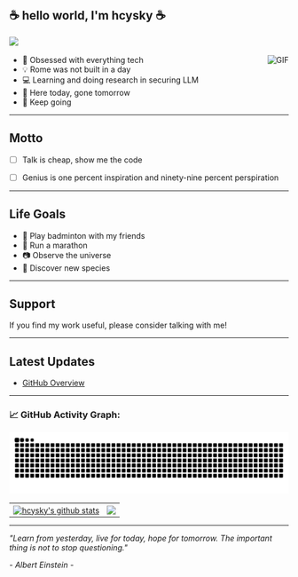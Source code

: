 ## :coffee: hello world, I'm hcysky :coffee:


<!-- <a href="https://github.com/antonkomarev/github-profile-views-counter">
    <img src="https://komarev.com/ghpvc/?username=hcysky&style=for-the-badge">
</a> -->

![](https://komarev.com/ghpvc/?username=hcysky&color=blue)
<!-- Referecne: https://github.com/antonkomarev/github-profile-views-counter?tab=readme-ov-file -->


<img align="right" alt="GIF" src="https://media.giphy.com/media/vzO0Vc8b2VBLi/giphy.gif" />



- :robot: Obsessed with everything tech
- :bulb: Rome was not built in a day
- 💻 Learning and doing research in securing LLM
- :memo: Here today, gone tomorrow
- :100: Keep going

---
## Motto

- [ ] Talk is cheap, show me the code
- [ ] Genius is one percent inspiration and ninety-nine percent perspiration


---
## Life Goals

- :badminton: Play badminton with my friends
- :runner: Run a marathon
- :camera: Observe the universe
- :microscope: Discover new species

---


## Support

If you find my work useful, please consider talking with me</a>!



---

## Latest Updates
<!-- BLOG-POST-LIST:START -->
- [GitHub Overview](https://github.com/hcysky)
<!-- BLOG-POST-LIST:END -->

---

<!--   GitHub stats graph -->
### 📈 GitHub Activity Graph:

<!--   green snake -->
![hcysky's github activity graph](https://raw.githubusercontent.com/hcysky/hcysky/output/github-contribution-grid-snake.svg)
<!--   stats + languages -->



<!-- ![hcysky's github stats](https://github-readme-stats.vercel.app/api?username=hcysky&show_icons=true&hide_border=true&hide=contribs&theme=dark)-->

<!-- <p align="center"> <img src="https://github-readme-stats.vercel.app/api?username=hcysky&show_icons=true&theme=gotham" alt="hcysky" /> -->

<!-- https://github.com/anuraghazra/github-readme-stats/ -->
<!-- https://github.com/hcysky/awesome-github-profile-readme?tab=readme-ov-file -->

<!-- 
| <a href="https://github.com/anuraghazra/github-readme-stats"><img align="center" src="https://github-readme-stats.vercel.app/api?username=hcysky&show_icons=true&include_all_commits=true&theme=buefy&hide_border=true" alt="hcysky's github stats" /></a> | <a href="https://github.com/anuraghazra/github-readme-stats"><img align="center" src="https://github-readme-stats.vercel.app/api/top-langs/?username=hcysky&layout=compact&theme=buefy&hide_border=true" /></a> |
| :-------------: | :-------------: |


<p align="center">
  <a href="https://github.com/anuraghazra/github-readme-stats">
    <img align="center" src="https://github-readme-stats.vercel.app/api?username=hcysky&show_icons=true&include_all_commits=true&theme=buefy&hide_border=true" alt="hcysky's github stats" />
  </a>
  <a href="https://github.com/anuraghazra/github-readme-stats">
    <img align="center" src="https://github-readme-stats.vercel.app/api/top-langs/?username=hcysky&layout=compact&theme=buefy&hide_border=true" />
  </a>
</p>

 <table align="center" border="1">
-->


<table align="center">
  <tr>
    <td>
      <a href="https://github.com/anuraghazra/github-readme-stats">
        <img align="center" src="https://github-readme-stats.vercel.app/api?username=hcysky&show_icons=true&include_all_commits=true&theme=buefy&hide_border=true" alt="hcysky's github stats" />
      </a>
    </td>
    <td>
      <a href="https://github.com/anuraghazra/github-readme-stats">
        <img align="center" src="https://github-readme-stats.vercel.app/api/top-langs/?username=hcysky&layout=compact&theme=buefy&hide_border=true" />
      </a>
    </td>
  </tr>
</table>




---

*"Learn from yesterday, live for today, hope for tomorrow. The important thing is not to stop questioning."*

*- Albert Einstein -*

